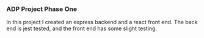 ### ADP Project Phase One

In this project I created an express backend and a react front end.
The back end is jest tested, and the front end has some slight testing.
